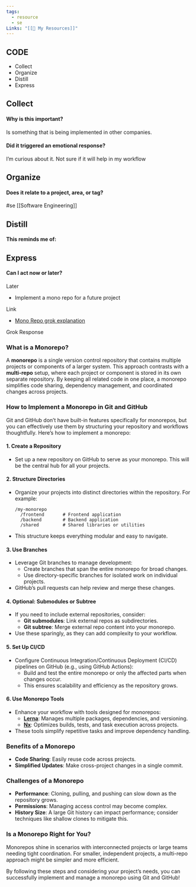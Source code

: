 ```yaml
---
tags:
  - resource
  - se
Links: "[[🥇 My Resources]]"
---
```

## CODE

- Collect
- Organize
- Distill
- Express
## Collect

#### Why is this important?
Is something that is being implemented in other companies.

#### Did it triggered an emotional response?
I’m curious about it.
Not sure if it will help in my workflow

## Organize

#### Does it relate to a project, area, or tag?
#se 
[[Software Engineering]]

## Distill

#### This reminds me of:

## Express

#### Can I act now or later?
Later
- Implement a mono repo for a future project

Link
- [Mono Repo grok explanation](https://x.com/i/grok/share/JULNa5MJn4GBaoJ98qAYp1cqS)

Grok Response


### What is a Monorepo?

A **monorepo** is a single version control repository that contains multiple projects or components of a larger system. This approach contrasts with a **multi-repo** setup, where each project or component is stored in its own separate repository. By keeping all related code in one place, a monorepo simplifies code sharing, dependency management, and coordinated changes across projects.

### How to Implement a Monorepo in Git and GitHub

Git and GitHub don’t have built-in features specifically for monorepos, but you can effectively use them by structuring your repository and workflows thoughtfully. Here’s how to implement a monorepo:

#### 1. Create a Repository
- Set up a new repository on GitHub to serve as your monorepo. This will be the central hub for all your projects.

#### 2. Structure Directories
- Organize your projects into distinct directories within the repository. For example:
  ```
  /my-monorepo
    /frontend       # Frontend application
    /backend        # Backend application
    /shared         # Shared libraries or utilities
  ```
- This structure keeps everything modular and easy to navigate.

#### 3. Use Branches
- Leverage Git branches to manage development:
  - Create branches that span the entire monorepo for broad changes.
  - Use directory-specific branches for isolated work on individual projects.
- GitHub’s pull requests can help review and merge these changes.

#### 4. Optional: Submodules or Subtree
- If you need to include external repositories, consider:
  - **Git submodules**: Link external repos as subdirectories.
  - **Git subtree**: Merge external repo content into your monorepo.
- Use these sparingly, as they can add complexity to your workflow.

#### 5. Set Up CI/CD
- Configure Continuous Integration/Continuous Deployment (CI/CD) pipelines on GitHub (e.g., using GitHub Actions):
  - Build and test the entire monorepo or only the affected parts when changes occur.
  - This ensures scalability and efficiency as the repository grows.

#### 6. Use Monorepo Tools
- Enhance your workflow with tools designed for monorepos:
  - **[Lerna](https://lerna.js.org/)**: Manages multiple packages, dependencies, and versioning.
  - **[Nx](https://nx.dev/)**: Optimizes builds, tests, and task execution across projects.
- These tools simplify repetitive tasks and improve dependency handling.

### Benefits of a Monorepo
- **Code Sharing**: Easily reuse code across projects.
- **Simplified Updates**: Make cross-project changes in a single commit.

### Challenges of a Monorepo
- **Performance**: Cloning, pulling, and pushing can slow down as the repository grows.
- **Permissions**: Managing access control may become complex.
- **History Size**: A large Git history can impact performance; consider techniques like shallow clones to mitigate this.

### Is a Monorepo Right for You?
Monorepos shine in scenarios with interconnected projects or large teams needing tight coordination. For smaller, independent projects, a multi-repo approach might be simpler and more efficient.

By following these steps and considering your project’s needs, you can successfully implement and manage a monorepo using Git and GitHub!